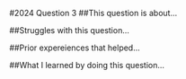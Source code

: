#2024 Question 3 
##This question is about...

##Struggles with this question...

##Prior expereiences that helped...

##What I learned by doing this question...
